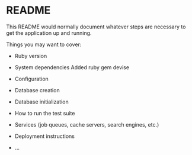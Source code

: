 # README

This README would normally document whatever steps are necessary to get the
application up and running.

Things you may want to cover:

* Ruby version

* System dependencies
    Added ruby gem devise
* Configuration

* Database creation

* Database initialization

* How to run the test suite

* Services (job queues, cache servers, search engines, etc.)

* Deployment instructions

* ...
